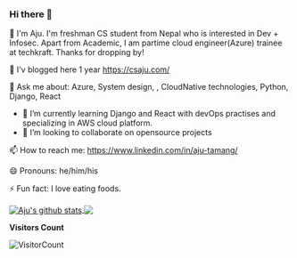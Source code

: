 ### Hi there 👋

🔭 I'm Aju. I'm freshman CS student from Nepal who is interested in Dev + Infosec. Apart from Academic, I am partime cloud engineer(Azure) trainee at techkraft. Thanks for dropping by!

🌱 I'v blogged here 1 year https://csaju.com/

💬 Ask me about: Azure, System design, , CloudNative technologies, Python, Django, React

- 🌱 I’m currently learning Django and React with devOps practises and specializing in AWS cloud platform.
- 👯 I’m looking to collaborate on opensource projects

📫 How to reach me: https://www.linkedin.com/in/aju-tamang/

😄 Pronouns: he/him/his

⚡ Fun fact: I love eating foods.

<a href="https://csaju.com">
  <img align="center" src="https://github-readme-stats.vercel.app/api?username=aju100&show_icons=true&theme=radical" alt="Aju's github stats" />
</a>
<a href="https://csaju.com">
  <img align="center" src="https://github-readme-stats.vercel.app/api/top-langs/?username=aju100&layout=compact&theme=radical" />
</a>

**Visitors Count**

![VisitorCount](https://profile-counter.glitch.me/{aju100}/count.svg)
